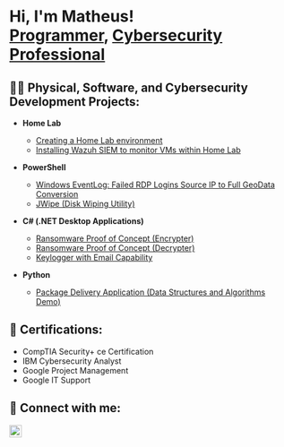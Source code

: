 <h1>Hi, I'm Matheus! <br/><a href="https://github.com/matheussantana159">Programmer</a>, <a href="https://www.linkedin.com/in/matheus-santana-618b01172/">Cybersecurity Professional</a></h1>


<h2>👨‍💻 Physical, Software, and Cybersecurity Development Projects:</h2>

- <b>Home Lab</b>
  - [Creating a Home Lab environment](https://github.com/matheussantana159/Home-Lab)
  - [Installing Wazuh SIEM to monitor VMs within Home Lab](https://github.com/matheussantana159/Wazuh-and-its-Integration)

- <b>PowerShell</b>
  - [Windows EventLog: Failed RDP Logins Source IP to Full GeoData Conversion](https://github.com/matheussantana159)
  - [JWipe (Disk Wiping Utility)](https://github.com/matheussantana159/JWipe_Disk_Sanitation)

- <b>C# (.NET Desktop Applications)</b>
  - [Ransomware Proof of Concept (Encrypter)](https://github.com/matheussantana159)
  - [Ransomware Proof of Concept (Decrypter)](https://github.com/matheussantana159)
  - [Keylogger with Email Capability](https://github.com/matheussantana159)

- <b>Python</b>
  - [Package Delivery Application (Data Structures and Algorithms Demo)](https://github.com/matheussantana159)

<h2>📄 Certifications:</h2>

- CompTIA Security+ ce Certification
- IBM Cybersecurity Analyst
- Google Project Management
- Google IT Support

<h2> 🤳 Connect with me:</h2>

[<img align="left" alt="Matheus Santana | LinkedIn" width="22px" src="https://cdn.jsdelivr.net/npm/simple-icons@v3/icons/linkedin.svg" />][linkedin]

[linkedin]: https://www.linkedin.com/in/matheus-santana-618b01172/
